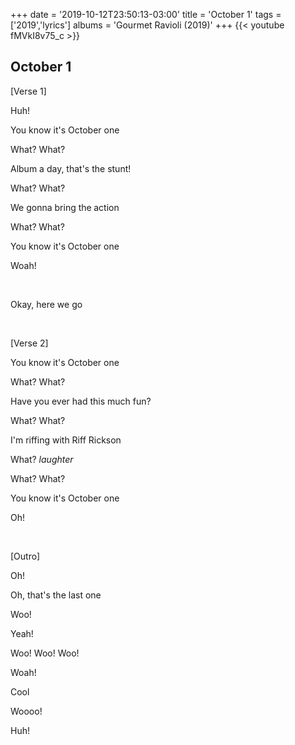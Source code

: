 +++
date = '2019-10-12T23:50:13-03:00'
title = 'October 1'
tags = ['2019','lyrics']
albums = 'Gourmet Ravioli (2019)'
+++
{{< youtube fMVkI8v75_c >}}

## October 1

[Verse 1]

Huh!

You know it's October one

What? What?

Album a day, that's the stunt!

What? What?

We gonna bring the action

What? What?

You know it's October one

Woah!

&nbsp;

Okay, here we go

&nbsp;

[Verse 2]

You know it's October one

What? What?

Have you ever had this much fun?

What? What?

I'm riffing with Riff Rickson

What? *laughter*

What? What?

You know it's October one

Oh!

&nbsp;

[Outro]

Oh!

Oh, that's the last one

Woo!

Yeah!

Woo! Woo! Woo!

Woah!

Cool

Woooo!

Huh!